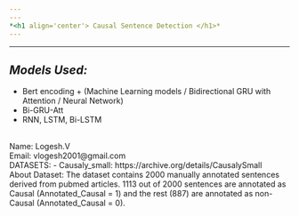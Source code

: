 ```yaml
---
---
*<h1 align='center'> Causal Sentence Detection </h1>*
---
```

---
## *Models Used:*
- Bert encoding + (Machine Learning models / Bidirectional GRU with Attention / Neural Network)
- Bi-GRU-Att
- RNN, LSTM, Bi-LSTM
<br>
Name: Logesh.V <br>
Email: vlogesh2001@gmail.com <br>
DATASETS: 
- Causaly_small: https://archive.org/details/CausalySmall <br>
About Dataset: The dataset contains 2000 manually annotated sentences derived from
pubmed articles. 1113 out of 2000 sentences are annotated as Causal (Annotated_Causal = 1) and the rest (887) are annotated as non-Causal (Annotated_Causal = 0).

